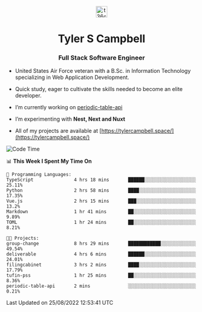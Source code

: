 <p align="center">
<a href="https://www.linkedin.com/in/t36campbell" target="blank"><img align="center" src="https://ik.imagekit.io/t36campbell/Portfolio/linkedin.png.original_m8bbGgPh6.png" alt="t36campbell" height="30" width="30" /></a>
</p>
<h1 align="center">Tyler S Campbell</h1>
<h3 align="center">Full Stack Software Engineer</h3>

* United States Air Force veteran with a B.Sc. in Information Technology specializing in Web Application Development. 

* Quick study, eager to cultivate the skills needed to become an elite developer.

* I’m currently working on [periodic-table-api](https://github.com/t36campbell/periodic-table-api)

* I’m experimenting with **Nest, Next and Nuxt**

* All of my projects are available at [https://tylercampbell.space/](https://tylercampbell.space/)

<!--START_SECTION:waka-->
![Code Time](http://img.shields.io/badge/Code%20Time-1%2C754%20hrs%2044%20mins-blue)

📊 **This Week I Spent My Time On** 

```text
💬 Programming Languages: 
TypeScript               4 hrs 18 mins       ██████░░░░░░░░░░░░░░░░░░░   25.11% 
Python                   2 hrs 58 mins       ████░░░░░░░░░░░░░░░░░░░░░   17.35% 
Vue.js                   2 hrs 15 mins       ███░░░░░░░░░░░░░░░░░░░░░░   13.2% 
Markdown                 1 hr 41 mins        ██░░░░░░░░░░░░░░░░░░░░░░░   9.89% 
TOML                     1 hr 24 mins        ██░░░░░░░░░░░░░░░░░░░░░░░   8.21%

🐱‍💻 Projects: 
group-change             8 hrs 29 mins       ████████████░░░░░░░░░░░░░   49.54% 
deliverable              4 hrs 6 mins        ██████░░░░░░░░░░░░░░░░░░░   24.01% 
filingcabinet            3 hrs 2 mins        ████░░░░░░░░░░░░░░░░░░░░░   17.79% 
tufin-pss                1 hr 25 mins        ██░░░░░░░░░░░░░░░░░░░░░░░   8.36% 
periodic-table-api       2 mins              ░░░░░░░░░░░░░░░░░░░░░░░░░   0.21%

```


 Last Updated on 25/08/2022 12:53:41 UTC
<!--END_SECTION:waka-->
